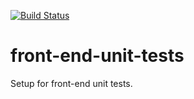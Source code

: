 [![Build Status](https://travis-ci.org/Kalimaha/front-end-unit-tests.svg)](https://travis-ci.org/Kalimaha/front-end-unit-tests)

# front-end-unit-tests
Setup for front-end unit tests.
